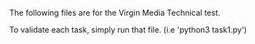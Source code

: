 The following files are for the Virgin Media Technical test.

To validate each task, simply run that file. (i.e 'python3 task1.py')

